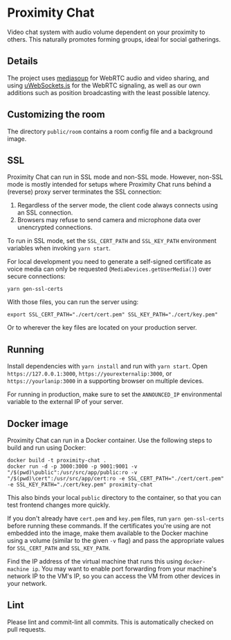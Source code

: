 # Proximity Chat

Video chat system with audio volume dependent on your proximity to others. This naturally promotes forming groups, ideal for social gatherings. 

## Details
The project uses [mediasoup](https://mediasoup.org) for WebRTC audio and video sharing, and using [uWebSockets.js](https://github.com/uNetworking/uWebSockets.js) for the WebRTC signaling, as well as our own additions such as position broadcasting  with the least possible latency.

## Customizing the room
The directory `public/room` contains a room config file and a background image.

## SSL
Proximity Chat can run in SSL mode and non-SSL mode. However, non-SSL mode is mostly intended for setups where Proximity Chat runs behind a (reverse) proxy server terminates the SSL connection:

1.   Regardless of the server mode, the client code always connects using an SSL connection.
1.   Browsers may refuse to send camera and microphone data over unencrypted connections.

To run in SSL mode, set the `SSL_CERT_PATH` and `SSL_KEY_PATH` environment variables when invoking `yarn start`.

For local development you need to generate a self-signed certificate as voice media can only be requested (`MediaDevices.getUserMedia()`) over secure connections:

    yarn gen-ssl-certs

With those files, you can run the server using:

    export SSL_CERT_PATH="./cert/cert.pem" SSL_KEY_PATH="./cert/key.pem"
    
Or to wherever the key files are located on your production server.

## Running
Install dependencies with `yarn install` and run with `yarn start`. Open `https://127.0.0.1:3000`, `https://yourexternalip:3000`, or `https://yourlanip:3000` in a supporting browser on multiple devices. 

For running in production, make sure to set the `ANNOUNCED_IP` environmental variable to the external IP of your server.

## Docker image
Proximity Chat can run in a Docker container. Use the following steps to build and run using Docker:

    docker build -t proximity-chat .
    docker run -d -p 3000:3000 -p 9001:9001 -v "/$(pwd)\public":/usr/src/app/public:ro -v "/$(pwd)\cert":/usr/src/app/cert:ro -e SSL_CERT_PATH="./cert/cert.pem" -e SSL_KEY_PATH="./cert/key.pem" proximity-chat

This also binds your local `public` directory to the container, so that you can test frontend changes more quickly.

If you don't already have `cert.pem` and `key.pem` files, run `yarn gen-ssl-certs` before running these commands. If the certificates you're using are not embedded into the image, make them available to the Docker machine using a volume (similar to the given `-v` flag) and pass the appropriate values for `SSL_CERT_PATH` and `SSL_KEY_PATH`.

Find the IP address of the virtual machine that runs this using `docker-machine ip`. You may want to enable port forwarding from your machine's network IP to the VM's IP, so you can access the VM from other devices in your network.

## Lint
Please lint and commit-lint all commits. This is automatically checked on pull requests.
